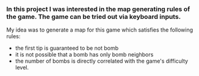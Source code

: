 ### In this project I was interested in the map generating rules of the game. The game can be tried out via keyboard inputs.
My idea was to generate a map for this game which satisfies the following rules:
- the first tip is guaranteed to be not bomb
- it is not possible that a bomb has only bomb neighbors
- the number of bombs is directly correlated with the game's difficulty level. 
